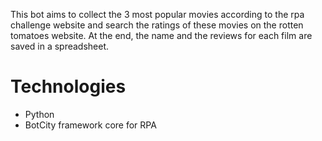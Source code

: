 This bot aims to collect the 3 most popular movies according to the rpa challenge website and search the ratings of these movies on the rotten tomatoes website. At the end, the name and the reviews for each film are saved in a spreadsheet. 

# Technologies
- Python
- BotCity framework core for RPA
